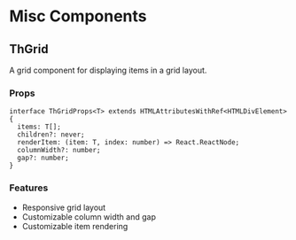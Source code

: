 # Misc Components

## ThGrid

A grid component for displaying items in a grid layout.

### Props

```tsx
interface ThGridProps<T> extends HTMLAttributesWithRef<HTMLDivElement> {
  items: T[];
  children?: never;
  renderItem: (item: T, index: number) => React.ReactNode;
  columnWidth?: number;
  gap?: number;
}
```

### Features

- Responsive grid layout
- Customizable column width and gap
- Customizable item rendering
